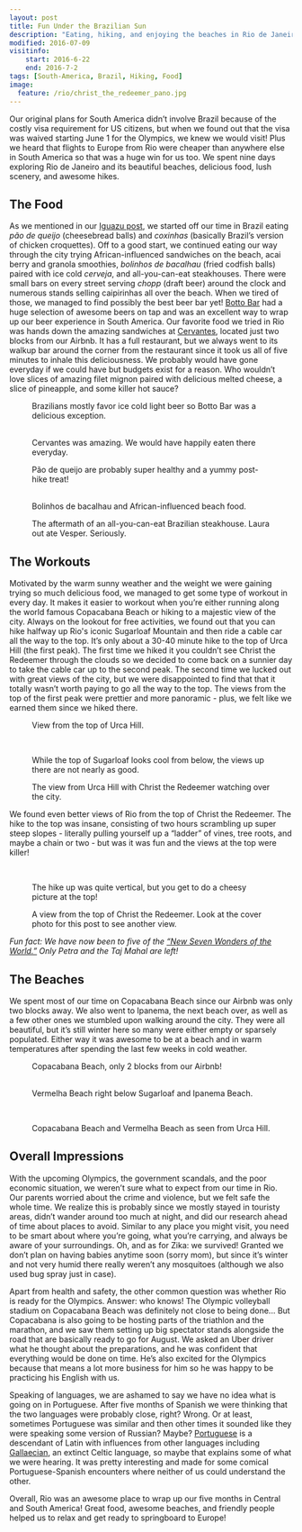 ```yaml
---
layout: post
title: Fun Under the Brazilian Sun
description: "Eating, hiking, and enjoying the beaches in Rio de Janeiro."
modified: 2016-07-09
visitinfo:
    start: 2016-6-22
    end: 2016-7-2
tags: [South-America, Brazil, Hiking, Food]
image:
  feature: /rio/christ_the_redeemer_pano.jpg
---
```


Our original plans for South America didn’t involve Brazil because of the costly visa requirement for US citizens, but when we found out that the visa was waived starting June 1 for the Olympics, we knew we would visit! Plus we heard that flights to Europe from Rio were cheaper than anywhere else in South America so that was a huge win for us too. We spent nine days exploring Rio de Janeiro and its beautiful beaches, delicious food, lush scenery, and awesome hikes. 

## The Food

As we mentioned in our [Iguazu post](http://vesperandlaura.com/Iguazu-Falls/), we started off our time in Brazil eating *pão de queijo* (cheesebread balls) and *coxinhas* (basically Brazil’s version of chicken croquettes). Off to a good start, we continued eating our way through the city trying African-influenced sandwiches on the beach, acai berry and granola smoothies, *bolinhos de bacalhau* (fried codfish balls) paired with ice cold *cerveja*, and all-you-can-eat steakhouses. There were small bars on every street serving *chopp* (draft beer) around the clock and numerous stands selling caipirinhas all over the beach. When we tired of those, we managed to find possibly the best beer bar yet! [Botto Bar](http://www.bottobar.com.br/) had a huge selection of awesome beers on tap and was an excellent way to wrap up our beer experience in South America. Our favorite food we tried in Rio was hands down the amazing sandwiches at [Cervantes](http://restaurantecervantes.com.br/), located just two blocks from our Airbnb. It has a full restaurant, but we always went to its walkup bar around the corner from the restaurant since it took us all of five minutes to inhale this deliciousness. We probably would have gone everyday if we could have but budgets exist for a reason. Who wouldn’t love slices of amazing filet mignon paired with delicious melted cheese, a slice of pineapple, and some killer hot sauce?

<figure>
    <a href="/images/rio/botto_bar.jpg"><img src="/images/rio/botto_bar.jpg" alt=""></a>
    <figcaption>Brazilians mostly favor ice cold light beer so Botto Bar was a delicious exception.</figcaption>
</figure>

<figure class="half">
    <a href="/images/rio/cervantes.jpg"><img src="/images/rio/cervantes.jpg" alt=""></a>
    <a href="/images/rio/cervantes2.jpg"><img src="/images/rio/cervantes2.jpg" alt=""></a>
    <figcaption>Cervantes was amazing. We would have happily eaten there everyday.</figcaption>
</figure>

<figure>
    <a href="/images/rio/cheese_bread.jpg"><img src="/images/rio/cheese_bread.jpg" alt=""></a>
    <figcaption>Pão de queijo are probably super healthy and a yummy post-hike treat!</figcaption>
</figure>

<figure class="half">
    <a href="/images/rio/fish_balls.jpg"><img src="/images/rio/fish_balls.jpg" alt=""></a>
    <a href="/images/rio/african_food.jpg"><img src="/images/rio/african_food.jpg" alt=""></a>
    <figcaption>Bolinhos de bacalhau and African-influenced beach food.</figcaption>
</figure>

<figure>
    <a href="/images/rio/cant_eat_any_more.jpg"><img src="/images/rio/cant_eat_any_more.jpg" alt=""></a>
    <figcaption>The aftermath of an all-you-can-eat Brazilian steakhouse. Laura out ate Vesper. Seriously.</figcaption>
</figure>

## The Workouts

Motivated by the warm sunny weather and the weight we were gaining trying so much delicious food, we managed to get some type of workout in every day. It makes it easier to workout when you’re either running along the world famous Copacabana Beach or hiking to a majestic view of the city. Always on the lookout for free activities, we found out that you can hike halfway up Rio's iconic Sugarloaf Mountain and then ride a cable car all the way to the top. It’s only about a 30-40 minute hike to the top of Urca Hill (the first peak). The first time we hiked it you couldn’t see Christ the Redeemer through the clouds so we decided to come back on a sunnier day to take the cable car up to the second peak. The second time we lucked out with great views of the city, but we were disappointed to find that that it totally wasn’t worth paying to go all the way to the top. The views from the top of the first peak were prettier and more panoramic - plus, we felt like we earned them since we hiked there. 

<figure>
    <a href="/images/rio/view_partway_up_sugarloaf_pano.jpg"><img src="/images/rio/view_partway_up_sugarloaf_pano.jpg" alt=""></a>
    <figcaption>View from the top of Urca Hill.</figcaption>
</figure>

<figure>
    <a href="/images/rio/sugarloaf.jpg"><img src="/images/rio/sugarloaf.jpg" alt=""></a>
</figure>

<figure class="half">
    <a href="/images/rio/into_the_clouds.jpg"><img src="/images/rio/into_the_clouds.jpg" alt=""></a>
    <a href="/images/rio/sugarloaf_from_cablecar.jpg"><img src="/images/rio/sugarloaf_from_cablecar.jpg" alt=""></a>
    <figcaption>While the top of Sugarloaf looks cool from below, the views up there are not nearly as good.</figcaption>
</figure>

<figure>
    <a href="/images/rio/christ_above_pano.jpg"><img src="/images/rio/christ_above_pano.jpg" alt=""></a>
    <figcaption>The view from Urca Hill with Christ the Redeemer watching over the city.</figcaption>
</figure>

We found even better views of Rio from the top of Christ the Redeemer. The hike to the top was insane, consisting of two hours scrambling up super steep slopes - literally pulling yourself up a “ladder” of vines, tree roots, and maybe a chain or two - but was it was fun and the views at the top were killer!

<figure>
    <a href="/images/rio/christ_the_redeemer_with_people.jpg"><img src="/images/rio/christ_the_redeemer_with_people.jpg" alt=""></a>
</figure>

<figure class="half">
    <a href="/images/rio/hiking_up_christ_the_redeemer.jpg"><img src="/images/rio/hiking_up_christ_the_redeemer.jpg" alt=""></a>
    <a href="/images/rio/christ_the_redeemer2.jpg"><img src="/images/rio/christ_the_redeemer2.jpg" alt=""></a>
    <figcaption>The hike up was quite vertical, but you get to do a cheesy picture at the top!</figcaption>
</figure>

<figure>
    <a href="/images/rio/christ_the_redeemer_pano2.jpg"><img src="/images/rio/christ_the_redeemer_pano2.jpg" alt=""></a>
    <figcaption>A view from the top of Christ the Redeemer. Look at the cover photo for this post to see another view.</figcaption>
</figure>

*Fun fact: We have now been to five of the [“New Seven Wonders of the World.”](http://world.new7wonders.com/?n7w-page=new7wonders-of-the-world) Only Petra and the Taj Mahal are left!*

## The Beaches

We spent most of our time on Copacabana Beach since our Airbnb was only two blocks away. We also went to Ipanema, the next beach over, as well as a few other ones we stumbled upon walking around the city. They were all beautiful, but it’s still winter here so many were either empty or sparsely populated. Either way it was awesome to be at a beach and in warm temperatures after spending the last few weeks in cold weather.

<figure>
    <a href="/images/rio/at_copacabana_beach.jpg"><img src="/images/rio/at_copacabana_beach.jpg" alt=""></a>
    <figcaption>Copacabana Beach, only 2 blocks from our Airbnb!</figcaption>
</figure>

<figure class="half">
    <a href="/images/rio/at_vermelha_beach.jpg"><img src="/images/rio/at_vermelha_beach.jpg" alt=""></a>
    <a href="/images/rio/at_ipanema.jpg"><img src="/images/rio/at_ipanema.jpg" alt=""></a>
    <figcaption>Vermelha Beach right below Sugarloaf and Ipanema Beach.</figcaption>
</figure>

<figure>
    <a href="/images/rio/ipanema_beach_pano.jpg"><img src="/images/rio/ipanema_beach_pano.jpg" alt=""></a>
</figure>


<figure class="half">
    <a href="/images/rio/copacabana_from_sugarloaf.jpg"><img src="/images/rio/copacabana_from_sugarloaf.jpg" alt=""></a>
    <a href="/images/rio/looking_down_from_sugarloaf.jpg"><img src="/images/rio/looking_down_from_sugarloaf.jpg" alt=""></a>
    <figcaption>Copacabana Beach and Vermelha Beach as seen from Urca Hill.</figcaption>
</figure>

## Overall Impressions

With the upcoming Olympics, the government scandals, and the poor economic situation, we weren’t sure what to expect from our time in Rio. Our parents worried about the crime and violence, but we felt safe the whole time. We realize this is probably since we mostly stayed in touristy areas, didn’t wander around too much at night, and did our research ahead of time about places to avoid. Similar to any place you might visit, you need to be smart about where you’re going, what you’re carrying, and always be aware of your surroundings. Oh, and as for Zika: we survived! Granted we don’t plan on having babies anytime soon (sorry mom), but since it’s winter and not very humid there really weren’t any mosquitoes (although we also used bug spray just in case). 

Apart from health and safety, the other common question was whether Rio is ready for the Olympics. Answer: who knows! The Olympic volleyball stadium on Copacabana Beach was definitely not close to being done... But Copacabana is also going to be hosting parts of the triathlon and the marathon, and we saw them setting up big spectator stands alongside the road that are basically ready to go for August. We asked an Uber driver what he thought about the preparations, and he was confident that everything would be done on time. He’s also excited for the Olympics because that means a lot more business for him so he was happy to be practicing his English with us. 

Speaking of languages, we are ashamed to say we have no idea what is going on in Portuguese. After five months of Spanish we were thinking that the two languages were probably close, right? Wrong. Or at least, sometimes Portuguese was similar and then other times it sounded like they were speaking some version of Russian? Maybe? [Portuguese](https://en.wikipedia.org/wiki/History_of_Portuguese) is a descendant of Latin with influences from other languages including [Gallaecian](https://en.wikipedia.org/wiki/Gallaecian_language), an extinct Celtic language, so maybe that explains some of what we were hearing. It was pretty interesting and made for some comical Portuguese-Spanish encounters where neither of us could understand the other.

Overall, Rio was an awesome place to wrap up our five months in Central and South America! Great food, awesome beaches, and friendly people helped us to relax and get ready to springboard to Europe!

<figure>
    <a href="/images/rio/steps.jpg"><img src="/images/rio/steps.jpg" alt=""></a>
</figure>